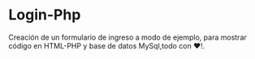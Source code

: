 # Login-Php
Creación de un formulario de ingreso a modo de ejemplo, para mostrar código en HTML-PHP y base de datos MySql,todo con ❤️!.

